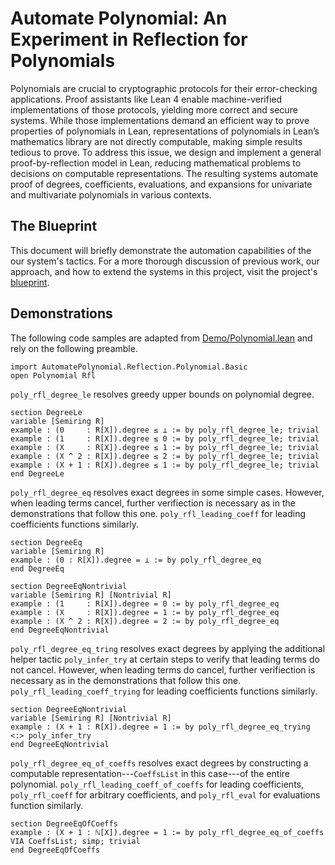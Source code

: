 # Automate Polynomial: An Experiment in Reflection for Polynomials

Polynomials are crucial to cryptographic protocols for their error-checking applications. Proof assistants like Lean 4 enable machine-verified implementations of those protocols, yielding more correct and secure systems. While those implementations demand an efficient way to prove properties of polynomials in Lean, representations of polynomials in Lean’s mathematics library are not directly computable, making simple results tedious to prove. To address this issue, we design and implement a general proof-by-reflection model in Lean, reducing mathematical problems to decisions on computable representations. The resulting systems automate proof of degrees, coefficients, evaluations, and expansions for univariate and multivariate polynomials in various contexts.

## The Blueprint

This document will briefly demonstrate the automation capabilities of the our system's tactics. For a more thorough discussion of previous work, our approach, and how to extend the systems in this project, visit the project's [blueprint](https://liamschilling.github.io/AutomatePolynomial/).

## Demonstrations

The following code samples are adapted from [Demo/Polynomial.lean](https://github.com/LiamSchilling/AutomatePolynomial/tree/master/AutomatePolynomial/Demo/Polynomial.lean) and rely on the following preamble.

```
import AutomatePolynomial.Reflection.Polynomial.Basic
open Polynomial Rfl
```

`poly_rfl_degree_le` resolves greedy upper bounds on polynomial degree.

```
section DegreeLe
variable [Semiring R]
example : (0     : R[X]).degree ≤ ⊥ := by poly_rfl_degree_le; trivial
example : (1     : R[X]).degree ≤ 0 := by poly_rfl_degree_le; trivial
example : (X     : R[X]).degree ≤ 1 := by poly_rfl_degree_le; trivial
example : (X ^ 2 : R[X]).degree ≤ 2 := by poly_rfl_degree_le; trivial
example : (X + 1 : R[X]).degree ≤ 1 := by poly_rfl_degree_le; trivial
end DegreeLe
```

`poly_rfl_degree_eq` resolves exact degrees in some simple cases. However, when leading terms cancel, further verifiection is necessary as in the demonstrations that follow this one. `poly_rfl_leading_coeff` for leading coefficients functions similarly.

```
section DegreeEq
variable [Semiring R]
example : (0 : R[X]).degree = ⊥ := by poly_rfl_degree_eq
end DegreeEq

section DegreeEqNontrivial
variable [Semiring R] [Nontrivial R]
example : (1     : R[X]).degree = 0 := by poly_rfl_degree_eq
example : (X     : R[X]).degree = 1 := by poly_rfl_degree_eq
example : (X ^ 2 : R[X]).degree = 2 := by poly_rfl_degree_eq
end DegreeEqNontrivial
```

`poly_rfl_degree_eq_tring` resolves exact degrees by applying the additional helper tactic `poly_infer_try` at certain steps to verify that leading terms do not cancel. However, when leading terms do cancel, further verifiection is necessary as in the demonstrations that follow this one. `poly_rfl_leading_coeff_trying` for leading coefficients functions similarly.

```
section DegreeEqNontrivial
variable [Semiring R] [Nontrivial R]
example : (X + 1 : R[X]).degree = 1 := by poly_rfl_degree_eq_trying <:> poly_infer_try
end DegreeEqNontrivial
```

`poly_rfl_degree_eq_of_coeffs` resolves exact degrees by constructing a computable representation---`CoeffsList` in this case---of the entire polynomial. `poly_rfl_leading_coeff_of_coeffs` for leading coefficients, `poly_rfl_coeff` for arbitrary coefficients, and `poly_rfl_eval` for evaluations function similarly.

```
section DegreeEqOfCoeffs
example : (X + 1 : ℕ[X]).degree = 1 := by poly_rfl_degree_eq_of_coeffs VIA CoeffsList; simp; trivial
end DegreeEqOfCoeffs
```
